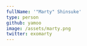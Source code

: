 ```yaml
---
fullName: '"Marty" Shinsuke'
type: person
github: yamoo
image: /assets/marty.png
twitter: exomarty
---
```


